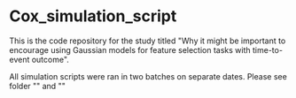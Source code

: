 # Cox_simulation_script

This is the code repository for the study titled "Why it might be important to encourage using Gaussian models for feature selection tasks with time-to-event outcome".

All simulation scripts were ran in two batches on separate dates. Please see folder "" and ""
